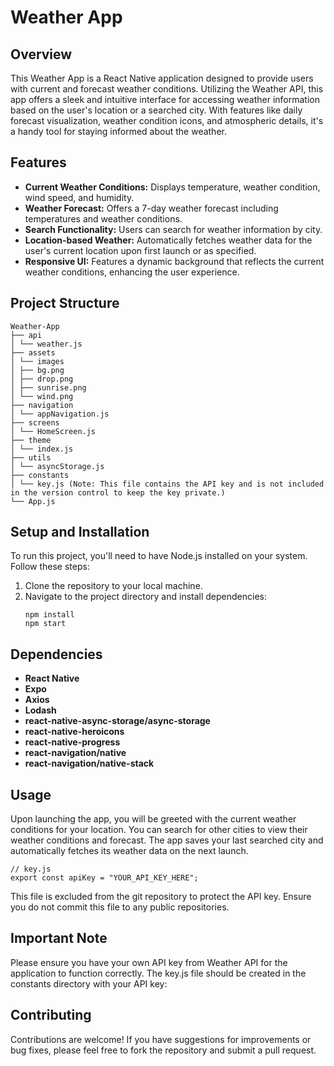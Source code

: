# Weather App

## Overview
This Weather App is a React Native application designed to provide users with current and forecast weather conditions. Utilizing the Weather API, this app offers a sleek and intuitive interface for accessing weather information based on the user's location or a searched city. With features like daily forecast visualization, weather condition icons, and atmospheric details, it's a handy tool for staying informed about the weather.

## Features
- **Current Weather Conditions:** Displays temperature, weather condition, wind speed, and humidity.
- **Weather Forecast:** Offers a 7-day weather forecast including temperatures and weather conditions.
- **Search Functionality:** Users can search for weather information by city.
- **Location-based Weather:** Automatically fetches weather data for the user's current location upon first launch or as specified.
- **Responsive UI:** Features a dynamic background that reflects the current weather conditions, enhancing the user experience.

## Project Structure
```
Weather-App
├── api
│ └── weather.js
├── assets
│ └── images
│ ├── bg.png
│ ├── drop.png
│ ├── sunrise.png
│ └── wind.png
├── navigation
│ └── appNavigation.js
├── screens
│ └── HomeScreen.js
├── theme
│ └── index.js
├── utils
│ └── asyncStorage.js
├── constants
│ └── key.js (Note: This file contains the API key and is not included in the version control to keep the key private.)
└── App.js
```

## Setup and Installation
To run this project, you'll need to have Node.js installed on your system. Follow these steps:

1. Clone the repository to your local machine.
2. Navigate to the project directory and install dependencies:
   ```
   npm install
   npm start
   ```

## Dependencies
- **React Native**
- **Expo**
- **Axios**
- **Lodash**
- **react-native-async-storage/async-storage**
- **react-native-heroicons**
- **react-native-progress**
- **react-navigation/native**
- **react-navigation/native-stack**

## Usage
Upon launching the app, you will be greeted with the current weather conditions for your location. You can search for other cities to view their weather conditions and forecast. The app saves your last searched city and automatically fetches its weather data on the next launch.
```
// key.js
export const apiKey = "YOUR_API_KEY_HERE";
```
This file is excluded from the git repository to protect the API key. Ensure you do not commit this file to any public repositories.
## Important Note
Please ensure you have your own API key from Weather API for the application to function correctly. The key.js file should be created in the constants directory with your API key:

## Contributing
Contributions are welcome! If you have suggestions for improvements or bug fixes, please feel free to fork the repository and submit a pull request.

